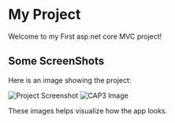 # My Project

Welcome to my First asp.net core MVC project!

## Some ScreenShots

Here is an image showing the project:

![Project Screenshot](Images/CAP1.png)
![CAP3 Image](Images/CAP3.png)


These images helps visualize how the app looks.
